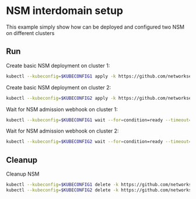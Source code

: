 # NSM interdomain setup


This example simply show how can be deployed and configured two NSM on different clusters

## Run

Create basic NSM deployment on cluster 1:

```bash
kubectl --kubeconfig=$KUBECONFIG1 apply -k https://github.com/networkservicemesh/deployments-k8s/examples/interdomain/nsm/cluster1?ref=ebc53a9a67bba22ce9c17e9f7b03460e9c1a3d54
```

Create basic NSM deployment on cluster 2:

```bash
kubectl --kubeconfig=$KUBECONFIG2 apply -k https://github.com/networkservicemesh/deployments-k8s/examples/interdomain/nsm/cluster2?ref=ebc53a9a67bba22ce9c17e9f7b03460e9c1a3d54
```

Wait for NSM admission webhook on cluster 1:

```bash
kubectl --kubeconfig=$KUBECONFIG1 wait --for=condition=ready --timeout=1m pod -n nsm-system -l app=admission-webhook-k8s
```

Wait for NSM admission webhook on cluster 2:

```bash
kubectl --kubeconfig=$KUBECONFIG2 wait --for=condition=ready --timeout=1m pod -n nsm-system -l app=admission-webhook-k8s
```

## Cleanup

Cleanup NSM
```bash
kubectl --kubeconfig=$KUBECONFIG1 delete -k https://github.com/networkservicemesh/deployments-k8s/examples/interdomain/nsm/cluster1?ref=ebc53a9a67bba22ce9c17e9f7b03460e9c1a3d54
kubectl --kubeconfig=$KUBECONFIG2 delete -k https://github.com/networkservicemesh/deployments-k8s/examples/interdomain/nsm/cluster2?ref=ebc53a9a67bba22ce9c17e9f7b03460e9c1a3d54
```

